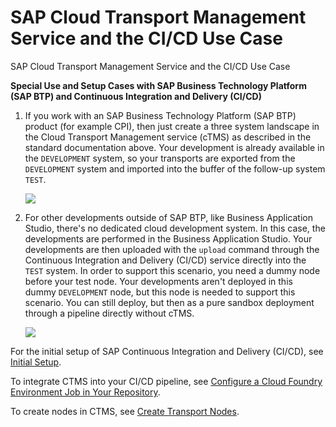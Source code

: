 <!-- loio235276ecd95b4c0d9a361614a1304b38 -->

# SAP Cloud Transport Management Service and the CI/CD Use Case

SAP Cloud Transport Management Service and the CI/CD Use Case

**Special Use and Setup Cases with SAP Business Technology Platform \(SAP BTP\) and Continuous Integration and Delivery \(CI/CD\)**

1.  If you work with an SAP Business Technology Platform \(SAP BTP\) product \(for example CPI\), then just create a three system landscape in the Cloud Transport Management service \(cTMS\) as described in the standard documentation above. Your development is already available in the `DEVELOPMENT` system, so your transports are exported from the `DEVELOPMENT` system and imported into the buffer of the follow-up system `TEST`.

    ![](images/CI_CD_First_Slide_204f27b.png)

2.  For other developments outside of SAP BTP, like Business Application Studio, there's no dedicated cloud development system. In this case, the developments are performed in the Business Application Studio. Your developments are then uploaded with the `upload` command through the Continuous Integration and Delivery \(CI/CD\) service directly into the `TEST` system. In order to support this scenario, you need a dummy node before your test node. Your developments aren't deployed in this dummy `DEVELOPMENT` node, but this node is needed to support this scenario. You can still deploy, but then as a pure sandbox deployment through a pipeline directly without cTMS.

    ![](images/Diagram_85f60ba.png)


For the initial setup of SAP Continuous Integration and Delivery \(CI/CD\), see [Initial Setup](https://help.sap.com/docs/continuous-integration-and-delivery/sap-continuous-integration-and-delivery/initial-setup?version=Cloud).

To integrate CTMS into your CI/CD pipeline, see [Configure a Cloud Foundry Environment Job in Your Repository](https://help.sap.com/docs/continuous-integration-and-delivery/sap-continuous-integration-and-delivery/configure-sap-cloud-application-programming-model-job-in-your-repository?q=configure+sap+fiori+in+cloud+foundry+environment+job+in+your+repository&version=Cloud#release).

To create nodes in CTMS, see [Create Transport Nodes](https://help.sap.com/docs/cloud-transport-management/sap-cloud-transport-management/create-transport-nodes).

